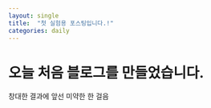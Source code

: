 ```yaml
---
layout: single
title:  "첫 실험용 포스팅입니다.!"
categories: daily
---
```


# 오늘 처음 블로그를 만들었습니다.

창대한 결과에 앞선 미약한 한 걸음
